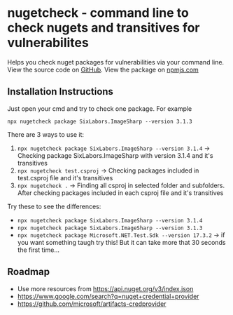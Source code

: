 # nugetcheck - command line to check nugets and transitives for vulnerabilites

Helps you check nuget packages for vulnerabilities via your command line. View the source code on [GitHub](https://github.com/VasilisPlavos/Learn/tree/main/dotnet/NuGets/nugetcheck/). View the package on [npmjs.com](https://www.npmjs.com/package/nugetcheck)

## Installation Instructions
Just open your cmd and try to check one package. For example
```
npx nugetcheck package SixLabors.ImageSharp --version 3.1.3
```

There are 3 ways to use it:
1. `npx nugetcheck package SixLabors.ImageSharp --version 3.1.4` -> Checking package SixLabors.ImageSharp with version 3.1.4 and it's transitives
2. `npx nugetcheck test.csproj` -> Checking packages included in test.csproj file and it's transitives
3. `npx nugetcheck .` -> Finding all csproj in selected folder and subfolders. After checking packages included in each csproj file and it's transitives

Try these to see the differences:
- `npx nugetcheck package SixLabors.ImageSharp --version 3.1.4`
- `npx nugetcheck package SixLabors.ImageSharp --version 3.1.3`
- `npx nugetcheck package Microsoft.NET.Test.Sdk --version 17.3.2` -> if you want something taugh try this! But it can take more that 30 seconds the first time...

## Roadmap
* Use more resources from https://api.nuget.org/v3/index.json
* https://www.google.com/search?q=nuget+credential+provider
* https://github.com/microsoft/artifacts-credprovider